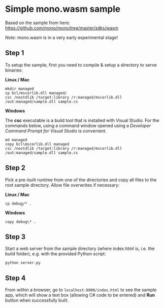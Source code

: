 # Simple mono.wasm sample

Based on the sample from here: https://github.com/mono/mono/tree/master/sdks/wasm

_Note_: mono.wasm is in a very early experimental stage!

## Step 1

To setup the sample, first you need to compile & setup a directory to serve binaries:

**Linux / Mac**

```
mkdir managed
cp bcl/mscorlib.dll managed/
csc /nostdlib /target:library /r:managed/mscorlib.dll /out:managed/sample.dll sample.cs
```

**Windows**

The **csc** executable is a build tool that is installed with Visual Studio. For the commands below, using a command window opened using a _Developer Command Prompt for Visual Studio_ is convenient.

```
md managed
copy bcl\mscorlib.dll managed
csc /nostdlib /target:library /r:managed/mscorlib.dll /out:managed/sample.dll sample.cs
```

## Step 2

Pick a pre-built runtime from one of the directories and copy all files to the root sample directory. Allow file overwrites if necessary:

**Linux / Mac**

```
cp debug/* .
```

**Windows**

```
copy debug\* .
```

## Step 3

Start a web server from the sample directory (where index.html is, i.e. the build folder), e.g. with the provided Python script:

```
python server.py
```

## Step 4

From within a browser, go to `localhost:8000/index.html` to see the sample app, which will show a text box (allowing C# code to be entered) and **Run** button when successfully built.
